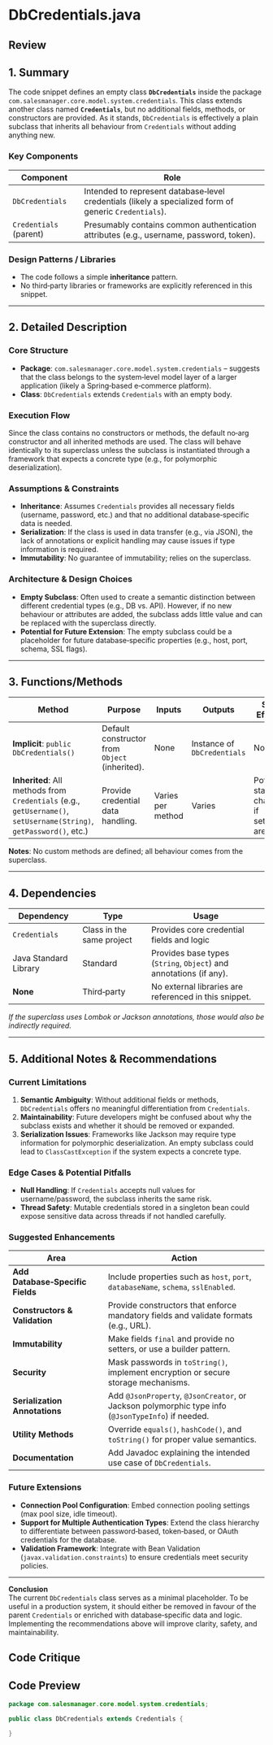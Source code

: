# DbCredentials.java

## Review

## 1. Summary
The code snippet defines an empty class **`DbCredentials`** inside the package `com.salesmanager.core.model.system.credentials`. This class extends another class named **`Credentials`**, but no additional fields, methods, or constructors are provided. As it stands, `DbCredentials` is effectively a plain subclass that inherits all behaviour from `Credentials` without adding anything new.

### Key Components
| Component | Role |
|-----------|------|
| `DbCredentials` | Intended to represent database‑level credentials (likely a specialized form of generic `Credentials`). |
| `Credentials` (parent) | Presumably contains common authentication attributes (e.g., username, password, token). |

### Design Patterns / Libraries
- The code follows a simple **inheritance** pattern.  
- No third‑party libraries or frameworks are explicitly referenced in this snippet.

---

## 2. Detailed Description
### Core Structure
- **Package**: `com.salesmanager.core.model.system.credentials` – suggests that the class belongs to the system‑level model layer of a larger application (likely a Spring‑based e‑commerce platform).
- **Class**: `DbCredentials` extends `Credentials` with an empty body.

### Execution Flow
Since the class contains no constructors or methods, the default no‑arg constructor and all inherited methods are used. The class will behave identically to its superclass unless the subclass is instantiated through a framework that expects a concrete type (e.g., for polymorphic deserialization).

### Assumptions & Constraints
- **Inheritance**: Assumes `Credentials` provides all necessary fields (username, password, etc.) and that no additional database‑specific data is needed.
- **Serialization**: If the class is used in data transfer (e.g., via JSON), the lack of annotations or explicit handling may cause issues if type information is required.
- **Immutability**: No guarantee of immutability; relies on the superclass.

### Architecture & Design Choices
- **Empty Subclass**: Often used to create a semantic distinction between different credential types (e.g., DB vs. API). However, if no new behaviour or attributes are added, the subclass adds little value and can be replaced with the superclass directly.
- **Potential for Future Extension**: The empty subclass could be a placeholder for future database‑specific properties (e.g., host, port, schema, SSL flags).

---

## 3. Functions/Methods
| Method | Purpose | Inputs | Outputs | Side Effects |
|--------|---------|--------|---------|--------------|
| **Implicit**: `public DbCredentials()` | Default constructor from `Object` (inherited). | None | Instance of `DbCredentials` | None |
| **Inherited**: All methods from `Credentials` (e.g., `getUsername()`, `setUsername(String)`, `getPassword()`, etc.) | Provide credential data handling. | Varies per method | Varies | Potential state changes if setters are used |

**Notes**: No custom methods are defined; all behaviour comes from the superclass.

---

## 4. Dependencies
| Dependency | Type | Usage |
|------------|------|-------|
| `Credentials` | Class in the same project | Provides core credential fields and logic |
| Java Standard Library | Standard | Provides base types (`String`, `Object`) and annotations (if any). |
| **None** | Third‑party | No external libraries are referenced in this snippet. |

*If the superclass uses Lombok or Jackson annotations, those would also be indirectly required.*

---

## 5. Additional Notes & Recommendations
### Current Limitations
1. **Semantic Ambiguity**: Without additional fields or methods, `DbCredentials` offers no meaningful differentiation from `Credentials`.  
2. **Maintainability**: Future developers might be confused about why the subclass exists and whether it should be removed or expanded.  
3. **Serialization Issues**: Frameworks like Jackson may require type information for polymorphic deserialization. An empty subclass could lead to `ClassCastException` if the system expects a concrete type.

### Edge Cases & Potential Pitfalls
- **Null Handling**: If `Credentials` accepts null values for username/password, the subclass inherits the same risk.
- **Thread Safety**: Mutable credentials stored in a singleton bean could expose sensitive data across threads if not handled carefully.

### Suggested Enhancements
| Area | Action |
|------|--------|
| **Add Database‑Specific Fields** | Include properties such as `host`, `port`, `databaseName`, `schema`, `sslEnabled`. |
| **Constructors & Validation** | Provide constructors that enforce mandatory fields and validate formats (e.g., URL). |
| **Immutability** | Make fields `final` and provide no setters, or use a builder pattern. |
| **Security** | Mask passwords in `toString()`, implement encryption or secure storage mechanisms. |
| **Serialization Annotations** | Add `@JsonProperty`, `@JsonCreator`, or Jackson polymorphic type info (`@JsonTypeInfo`) if needed. |
| **Utility Methods** | Override `equals()`, `hashCode()`, and `toString()` for proper value semantics. |
| **Documentation** | Add Javadoc explaining the intended use case of `DbCredentials`. |

### Future Extensions
- **Connection Pool Configuration**: Embed connection pooling settings (max pool size, idle timeout).  
- **Support for Multiple Authentication Types**: Extend the class hierarchy to differentiate between password‑based, token‑based, or OAuth credentials for the database.  
- **Validation Framework**: Integrate with Bean Validation (`javax.validation.constraints`) to ensure credentials meet security policies.

---

**Conclusion**  
The current `DbCredentials` class serves as a minimal placeholder. To be useful in a production system, it should either be removed in favour of the parent `Credentials` or enriched with database‑specific data and logic. Implementing the recommendations above will improve clarity, safety, and maintainability.

## Code Critique



## Code Preview

```java
package com.salesmanager.core.model.system.credentials;

public class DbCredentials extends Credentials {

}



```
